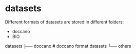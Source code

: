 # datasets

Different formats of datasets are stored in different folders:

- doccano
- BIO

datasets
├── doccano # doccano format datasets
└── others
